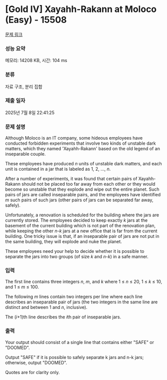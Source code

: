 # [Gold IV] Xayahh-Rakann at Moloco (Easy) - 15508 

[문제 링크](https://www.acmicpc.net/problem/15508) 

### 성능 요약

메모리: 14208 KB, 시간: 104 ms

### 분류

자료 구조, 분리 집합

### 제출 일자

2025년 7월 8일 22:41:25

### 문제 설명

<p>Although Moloco is an IT company, some hideous employees have conducted forbidden experiments that involve two kinds of unstable dark matters, which they named 'Xayahh-Rakann' based on the old legend of an inseparable couple.</p>

<p>These employees have produced <em>n</em> units of unstable dark matters, and each unit is contained in a jar that is labeled as 1, 2, ..., <em>n</em>.</p>

<p>After a number of experiments, it was found that certain pairs of Xayahh-Rakann should not be placed too far away from each other or they would become so unstable that they explode and wipe out the entire planet. Such pairs of jars are called inseparable pairs, and the employees have identified <em>m</em> such pairs of such jars (other pairs of jars can be separated far away, safely).</p>

<p>Unfortunately, a renovation is scheduled for the building where the jars are currently stored. The employees decided to keep exactly <em>k</em> jars at the basement of the current building which is not part of the renovation plan, while keeping the other <em>n</em>-<em>k</em> jars at a new office that is far from the current building. One tricky issue is that, if an inseparable pair of jars are not put in the same building, they will explode and nuke the planet.</p>

<p>These employees need your help to decide whether it is possible to separate the jars into two groups (of size <em>k</em> and <em>n</em>-<em>k</em>) in a safe manner. </p>

### 입력 

 <p>The first line contains three integers <em>n</em>, <em>m</em>, and <em>k</em> where 1 ≤ <em>n</em> ≤ 20, 1 ≤ <em>k</em> ≤ 10, and 1 ≤ <em>m</em> ≤ 100. </p>

<p>The following <em>m</em> lines contain two integers per line where each line describes an inseparable pair of jars (the two integers in the same line are distinct and between 1 and <em>n</em>, inclusive).</p>

<p>The (<em>i</em>+1)th line describes the <em>i</em>th pair of inseparable jars.</p>

### 출력 

 <p>Your output should consist of a single line that contains either "SAFE" or "DOOMED".</p>

<p>Output "SAFE" if it is possible to safely separate k jars and n-k jars; otherwise, output "DOOMED".</p>

<p>Quotes are for clarity only.</p>

